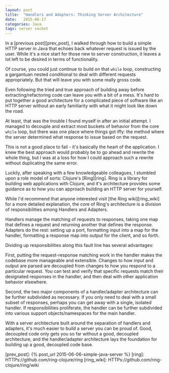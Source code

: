 ```yaml
---
layout: post
title:  "Handlers and Adapters: Thinking Server Architecture"
date:   2015-06-17
categories: Java
tags: server socket
--- 
```


In a [previous post][prev_post], I walked through how to build a simple HTTP server in Java that echoes back whatever request is issued by the user. While it's a nice start for those new to server construction, it leaves a lot left to be desired in terms of functionality.

Of course, you could just continue to build on that `while` loop, constructing a gargantuan nested conditional to deal with different requests appropriately. But that will leave you with some really gross code.

Even following the tried and true approach of building away before extracting/refactoring code can leave you with a bit of a mess. It's hard to put together a good architecture for a complicated piece of software like an HTTP server without an early familiarity with what it might look like down the road.

At least, that was the trouble I found myself in after an initial attempt. I managed to decouple and extract most buckets of behavior from the core `while` loop, but there was one place where things got iffy: the method where the server determined what response to issue based on the request.

This is not a good place to fail - it's basically the heart of the application. I knew the best approach would probably be to go ahead and rewrite the whole thing, but I was at a loss for how I could approach such a rewrite without duplicating the same error.

Luckily, after speaking with a few knowledgeable colleagues, I stumbled upon a role model of sorts: Clojure's [Ring][ring]. Ring is a library for building web applications with Clojure, and it's architecture provides some guidance as to how you can approach building an HTTP server for yourself.

While I'd recommend that anyone interested visit [the Ring wiki][ring_wiki] for a more detailed explanation, the core of Ring's architecture is a division of responsibilities among Handlers and Adapters.

Handlers manage the matching of requests to responses, taking one map that defines a request and returning another that defines the response. Adapters do the rest: setting up a port, formatting input into a map for the handler, formatting a response map into output for the client, and so forth.

Dividing up responsibilities along this fault line has several advantages:

First, putting the request-response matching work in the handler makes the codebase more manageable and extensible. Changes to how input and output are parsed are decoupled from changes to how you respond to a particular request. You can test and verify that specific requests match their designated responses in the handler, and then deal with other application behavior elsewhere.

Second, the two major components of a handler/adapter architecture can be further subdivided as necessary. If you only need to deal with a small subset of responses, perhaps you can get away with a single, isolated handler. If responsibilities proliferate, the handler can be further subdivided into various support objects/namespaces for the main handler.

With a server architecture built around the separation of handlers and adapters, it's much easier to build a server you can be proud of. Good, decoupled code only gets you so far without a good, decoupled architecture, and the handler/adapter architecture lays the foundation for building up a good, decoupled code base.

[prev_post]: {% post_url 2015-06-06-simple-java-server %}
[ring]: HTTPs://github.com/ring-clojure/ring
[ring_wiki]: HTTPs://github.com/ring-clojure/ring/wiki